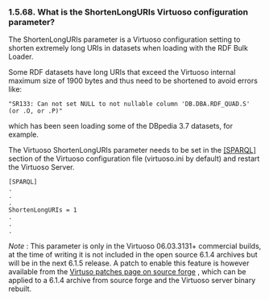 <div>

<div>

<div>

<div>

### 1.5.68. What is the ShortenLongURIs Virtuoso configuration parameter?

</div>

</div>

</div>

The ShortenLongURIs parameter is a Virtuoso configuration setting to
shorten extremely long URIs in datasets when loading with the RDF Bulk
Loader.

Some RDF datasets have long URIs that exceed the Virtuoso internal
maximum size of 1900 bytes and thus need to be shortened to avoid errors
like:

``` programlisting
"SR133: Can not set NULL to not nullable column 'DB.DBA.RDF_QUAD.S' (or .O, or .P)"
```

which has been seen loading some of the DBpedia 3.7 datasets, for
example.

The Virtuoso ShortenLongURIs parameter needs to be set in the
<a href="ch-server.html#ini_sparql" class="link"
title="[SPARQL]">[SPARQL]</a> section of the Virtuoso configuration file
(virtuoso.ini by default) and restart the Virtuoso Server.

``` programlisting
[SPARQL]
.
.
.
ShortenLongURIs = 1
.
.
.
```

<span class="emphasis">*Note*</span> : This parameter is only in the
Virtuoso 06.03.3131+ commercial builds, at the time of writing it is not
included in the open source 6.1.4 archives but will be in the next 6.1.5
release. A patch to enable this feature is however available from the <a
href="http://sourceforge.net/tracker/?func=detail&amp;aid=3496331&amp;group_id=161622&amp;tid=820576"
class="ulink" target="_top">Virtuso patches page on source forge</a> ,
which can be applied to a 6.1.4 archive from source forge and the
Virtuoso server binary rebuilt.

</div>
